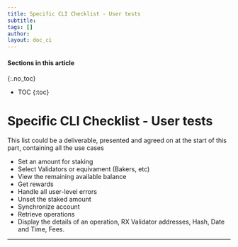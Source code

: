 ```yaml
---
title: Specific CLI Checklist - User tests
subtitle:
tags: []
author: 
layout: doc_ci
---
```


#### Sections in this article
{:.no_toc}
* TOC
{:toc}

# Specific CLI Checklist - User tests

<!--
No toc originally here
-->

This list could be a deliverable, presented and agreed on at the start of this part, containing all the use cases

- Set an amount for staking
- Select Validators or equivament (Bakers, etc)
- View the remaining available balance
- Get rewards
- Handle all user-level errors
- Unset the staked amount
- Synchronize account
- Retrieve operations
- Display the details of an operation, RX Validator addresses, Hash, Date and Time, Fees.

---
